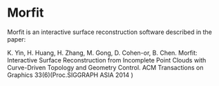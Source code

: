 Morfit
======

Morfit is an interactive surface reconstruction software described in the paper:

K. Yin, H. Huang, H. Zhang, M. Gong, D. Cohen-or, B. Chen. Morfit: Interactive Surface Reconstruction from Incomplete Point Clouds with Curve-Driven Topology and Geometry Control. ACM Transactions on Graphics 33(6)(Proc.SIGGRAPH ASIA 2014 )

